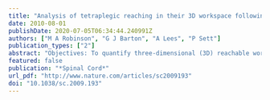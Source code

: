 ```yaml
---
title: "Analysis of tetraplegic reaching in their 3D workspace following posterior deltoid-triceps tendon transfer"
date: 2010-08-01
publishDate: 2020-07-05T06:34:44.240991Z
authors: ["M A Robinson", "G J Barton", "A Lees", "P Sett"]
publication_types: ["2"]
abstract: "Objectives: To quantify three-dimensional (3D) reachable workspace in different groups of tetraplegic participants and to assess their reaching performance within this workspace. Setting: Northwest Regional Spinal Injuries Centre, UK. Methods: The 3D reachable workspace of three groups of tetraplegics (NON-OP, operated group (OP) and tetraplegic control group (CONTetraplegic) with varying levels of triceps function together with a healthy control group (CONHealthy)) was defined by reaching to five target positions (anterior, medial, lateral, superior and inferior) located on the periphery of their workspace. Joint angles and inter-joint coordination were analysed after a 3D reconstruction of the thorax, humerus and forearm. The performance related variables of movement time, peak velocity, time-to-peak velocity and curvature index were also examined. Results: The reachable volumes covered were consistent with the level of triceps function as CONHealthy covered a significantly greater volume than the tetraplegic groups and in turn the OP covered a larger workspace volume than NON-OP. The reduced workspace of tetraplegics was identified as being due to restrictions in workspace above shoulder height and across the body. Coordination data identified some differences in movement patterns but when reaching to targets on the workspace there were no significant differences between the OP and NON-OP groups. Conclusion: This study provided a detailed assessment of reachable workspace and target reaching. Tetraplegic participants found the superior and medial parts of the workspace were the most challenging directions. Standardised biomechanical analysis of tetraplegic upper-limb function is required for objective assessment."
featured: false
publication: "*Spinal Cord*"
url_pdf: "http://www.nature.com/articles/sc2009193"
doi: "10.1038/sc.2009.193"
---
```


